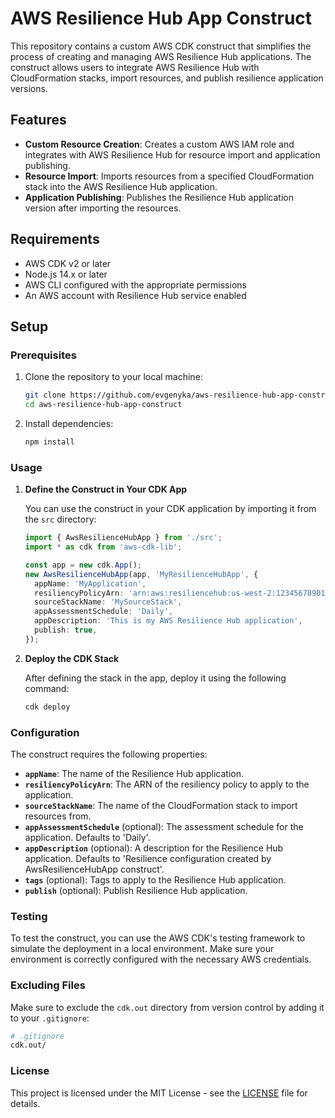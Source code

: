 
# AWS Resilience Hub App Construct

This repository contains a custom AWS CDK construct that simplifies the process of creating and managing AWS Resilience Hub applications. The construct allows users to integrate AWS Resilience Hub with CloudFormation stacks, import resources, and publish resilience application versions.

## Features

- **Custom Resource Creation**: Creates a custom AWS IAM role and integrates with AWS Resilience Hub for resource import and application publishing.
- **Resource Import**: Imports resources from a specified CloudFormation stack into the AWS Resilience Hub application.
- **Application Publishing**: Publishes the Resilience Hub application version after importing the resources.

## Requirements

- AWS CDK v2 or later
- Node.js 14.x or later
- AWS CLI configured with the appropriate permissions
- An AWS account with Resilience Hub service enabled

## Setup

### Prerequisites

1. Clone the repository to your local machine:

   ```bash
   git clone https://github.com/evgenyka/aws-resilience-hub-app-construct.git
   cd aws-resilience-hub-app-construct
   ```

2. Install dependencies:

   ```bash
   npm install
   ```

### Usage

1. **Define the Construct in Your CDK App**

   You can use the construct in your CDK application by importing it from the `src` directory:

   ```typescript
   import { AwsResilienceHubApp } from './src';
   import * as cdk from 'aws-cdk-lib';

   const app = new cdk.App();
   new AwsResilienceHubApp(app, 'MyResilienceHubApp', {
     appName: 'MyApplication',
     resiliencyPolicyArn: 'arn:aws:resiliencehub:us-west-2:123456789012:resiliency-policy/my-resiliency-policy',
     sourceStackName: 'MySourceStack',
     appAssessmentSchedule: 'Daily',
     appDescription: 'This is my AWS Resilience Hub application',
     publish: true,
   });
   ```

2. **Deploy the CDK Stack**

   After defining the stack in the app, deploy it using the following command:

   ```bash
   cdk deploy
   ```

### Configuration

The construct requires the following properties:

- **`appName`**: The name of the Resilience Hub application.
- **`resiliencyPolicyArn`**: The ARN of the resiliency policy to apply to the application.
- **`sourceStackName`**: The name of the CloudFormation stack to import resources from.
- **`appAssessmentSchedule`** (optional): The assessment schedule for the application. Defaults to 'Daily'.
- **`appDescription`** (optional): A description for the Resilience Hub application. Defaults to 'Resilience configuration created by AwsResilienceHubApp construct'.
- **`tags`** (optional): Tags to apply to the Resilience Hub application.
- **`publish`** (optional): Publish Resilience Hub application.

### Testing

To test the construct, you can use the AWS CDK's testing framework to simulate the deployment in a local environment. Make sure your environment is correctly configured with the necessary AWS credentials.

### Excluding Files

Make sure to exclude the `cdk.out` directory from version control by adding it to your `.gitignore`:

```bash
# .gitignore
cdk.out/
```

### License

This project is licensed under the MIT License - see the [LICENSE](LICENSE) file for details.
